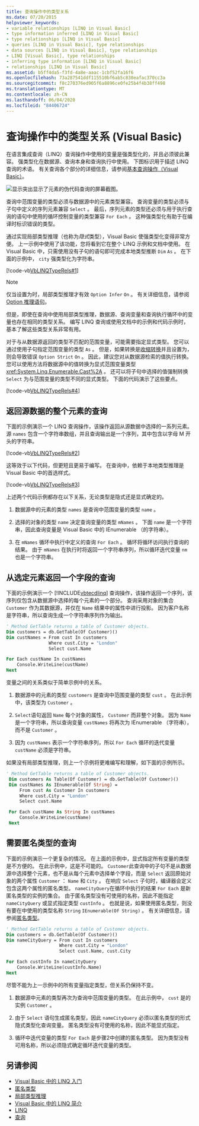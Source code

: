 ```yaml
---
title: 查询操作中的类型关系
ms.date: 07/20/2015
helpviewer_keywords:
- variable relationships [LINQ in Visual Basic]
- type information inferred [LINQ in Visual Basic]
- type relationships [LINQ in Visual Basic]
- queries [LINQ in Visual Basic], type relationships
- data sources [LINQ in Visual Basic], type relationships
- LINQ [Visual Basic], type relationships
- inferring type information [LINQ in Visual Basic]
- relationships [LINQ in Visual Basic]
ms.assetid: b5ff4da5-f3fd-4a8e-aaac-1cbf52fa16f6
ms.openlocfilehash: 73a287541ddf115510bf6ab5c830eafac370cc3a
ms.sourcegitcommit: f8c270376ed905f6a8896ce0fe25b4f4b38ff498
ms.translationtype: MT
ms.contentlocale: zh-CN
ms.lasthandoff: 06/04/2020
ms.locfileid: "84406724"
---
```

# <a name="type-relationships-in-query-operations-visual-basic"></a>查询操作中的类型关系 (Visual Basic)

在语言集成查询（LINQ）查询操作中使用的变量是强类型化的，并且必须彼此兼容。 强类型化在数据源、查询本身和查询执行中使用。 下图标识用于描述 LINQ 查询的术语。 有关查询各个部分的详细信息，请参阅[基本查询操作（Visual Basic）](basic-query-operations.md)。

![显示突出显示了元素的伪代码查询的屏幕截图。](./media/type-relationships-in-query-operations/linq-query-description-terms.png)

查询中范围变量的类型必须与数据源中的元素类型兼容。 查询变量的类型必须与子句中定义的序列元素兼容 `Select` 。 最后，序列元素的类型还必须与用于执行查询的语句中使用的循环控制变量的类型兼容 `For Each` 。 这种强类型化有助于在编译时标识错误的类型。

通过实现局部类型推理（也称为*隐式*类型），Visual Basic 使强类型化变得非常方便。 上一示例中使用了该功能，您将看到它在整个 LINQ 示例和文档中使用。 在 Visual Basic 中，只需使用没有子句的语句即可完成本地类型推断 `Dim` `As` 。 在下面的示例中， `city` 强类型化为字符串。

[!code-vb[VbLINQTypeRels#1](~/samples/snippets/visualbasic/VS_Snippets_VBCSharp/VbLINQTypeRels/VB/Class1.vb#1)]

> [!NOTE]
> 仅当设置为时，局部类型推理才有效 `Option Infer` `On` 。 有关详细信息，请参阅[Option 推理语句](../../../language-reference/statements/option-infer-statement.md)。

但是，即使在查询中使用局部类型推理，数据源、查询变量和查询执行循环中的变量也存在相同的类型关系。 编写 LINQ 查询或使用文档中的示例和代码示例时，基本了解这些类型关系非常有用。

对于与从数据源返回的类型不匹配的范围变量，可能需要指定显式类型。 您可以通过使用子句指定范围变量的类型 `As` 。 但是，如果转换是[收缩转换](../../language-features/data-types/widening-and-narrowing-conversions.md)并且设置为，则会导致错误 `Option Strict` `On` 。 因此，建议您对从数据源检索的值执行转换。 您可以使用方法将数据源中的值转换为显式范围变量类型 <xref:System.Linq.Enumerable.Cast%2A> 。 还可以将子句中选择的值强制转换 `Select` 为与范围变量的类型不同的显式类型。 下面的代码演示了这些要点。

[!code-vb[VbLINQTypeRels#4](~/samples/snippets/visualbasic/VS_Snippets_VBCSharp/VbLINQTypeRels/VB/Class1.vb#4)]

## <a name="queries-that-return-entire-elements-of-the-source-data"></a>返回源数据的整个元素的查询

下面的示例演示一个 LINQ 查询操作，该操作返回从源数据中选择的一系列元素。 源 `names` 包含一个字符串数组，并且查询输出是一个序列，其中包含以字母 M 开头的字符串。

[!code-vb[VbLINQTypeRels#2](~/samples/snippets/visualbasic/VS_Snippets_VBCSharp/VbLINQTypeRels/VB/Class1.vb#2)]

这等效于以下代码，但更短且更易于编写。 在查询中，依赖于本地类型推理是 Visual Basic 中的首选样式。

[!code-vb[VbLINQTypeRels#3](~/samples/snippets/visualbasic/VS_Snippets_VBCSharp/VbLINQTypeRels/VB/Class1.vb#3)]

上述两个代码示例都存在以下关系，无论类型是隐式还是显式确定的。

1. 数据源中的元素的类型 `names` 是查询中范围变量的类型 `name` 。

2. 选择的对象的类型 `name` 决定查询变量的类型 `mNames` 。 下面 `name` 是一个字符串，因此查询变量是 Visual Basic 中的 IEnumerable （的字符串）。

3. 在 `mNames` 循环中执行中定义的查询 `For Each` 。 循环将循环访问执行查询的结果。 由于 `mNames` 在执行时将返回一个字符串序列，所以循环迭代变量 `nm` 也是一个字符串。

## <a name="queries-that-return-one-field-from-selected-elements"></a>从选定元素返回一个字段的查询

下面的示例演示一个 [!INCLUDE[vbtecdlinq](~/includes/vbtecdlinq-md.md)] 查询操作，该操作返回一个序列，该序列仅包含从数据源中选择的每个元素的一个部分。 查询采用对象的集合 `Customer` 作为其数据源，并仅在 `Name` 结果中的属性中进行投影。 因为客户名称是字符串，所以查询生成一个字符串序列作为输出。

```vb
' Method GetTable returns a table of Customer objects.
Dim customers = db.GetTable(Of Customer)()
Dim custNames = From cust In customers
                Where cust.City = "London"
                Select cust.Name

For Each custName In custNames
    Console.WriteLine(custName)
Next
```

变量之间的关系类似于简单示例中的关系。

1. 数据源中的元素的类型 `customers` 是查询中范围变量的类型 `cust` 。 在此示例中，该类型为 `Customer` 。

2. `Select`语句返回 `Name` 每个对象的属性， `Customer` 而非整个对象。 因为 `Name` 是一个字符串，所以查询变量 `custNames` 将再次为 IEnumerable （字符串），而不是 `Customer` 。

3. 因为 `custNames` 表示一个字符串序列，所以 `For Each` 循环的迭代变量 `custName` 必须是字符串。

如果没有局部类型推理，则上一个示例将更难编写和理解，如下面的示例所示。

```vb
' Method GetTable returns a table of Customer objects.
 Dim customers As Table(Of Customer) = db.GetTable(Of Customer)()
 Dim custNames As IEnumerable(Of String) =
     From cust As Customer In customers
     Where cust.City = "London"
     Select cust.Name

 For Each custName As String In custNames
     Console.WriteLine(custName)
 Next
```

## <a name="queries-that-require-anonymous-types"></a>需要匿名类型的查询

下面的示例演示一个更复杂的情况。 在上面的示例中，显式指定所有变量的类型是不方便的。 在此示例中，这是不可能的。 `Customer`此查询中的子句不是从数据源中选择整个元素，也不是从每个元素中选择单个字段，而是 `Select` 返回原始对象的两个属性 `Customer` ： `Name` 和 `City` 。 在响应 `Select` 子句时，编译器会定义包含这两个属性的匿名类型。 `nameCityQuery`在循环中执行的结果 `For Each` 是新匿名类型的实例的集合。 由于匿名类型没有可使用的名称，因此不能指定 `nameCityQuery` 或显式指定类型 `custInfo` 。 也就是说，如果使用匿名类型，则没有要在中使用的类型名称 `String` `IEnumerable(Of String)` 。 有关详细信息，请参阅[匿名类型](../../language-features/objects-and-classes/anonymous-types.md)。

```vb
' Method GetTable returns a table of Customer objects.
Dim customers = db.GetTable(Of Customer)()
Dim nameCityQuery = From cust In customers
                    Where cust.City = "London"
                    Select cust.Name, cust.City

For Each custInfo In nameCityQuery
    Console.WriteLine(custInfo.Name)
Next
```

尽管不能为上一示例中的所有变量指定类型，但关系仍保持不变。

1. 数据源中元素的类型再次为查询中范围变量的类型。 在此示例中， `cust` 是的实例 `Customer` 。

2. 由于 `Select` 语句生成匿名类型，因此 `nameCityQuery` 必须以匿名类型的形式隐式类型化查询变量。 匿名类型没有可使用的名称，因此不能显式指定。

3. 循环中迭代变量的类型 `For Each` 是步骤2中创建的匿名类型。 因为类型没有可用名称，所以必须隐式确定循环迭代变量的类型。

## <a name="see-also"></a>另请参阅

- [Visual Basic 中的 LINQ 入门](getting-started-with-linq.md)
- [匿名类型](../../language-features/objects-and-classes/anonymous-types.md)
- [局部类型推理](../../language-features/variables/local-type-inference.md)
- [Visual Basic 中的 LINQ 简介](../../language-features/linq/introduction-to-linq.md)
- [LINQ](../../language-features/linq/index.md)
- [查询](../../../language-reference/queries/index.md)
